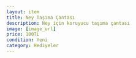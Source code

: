```yaml
---
layout: item
title: Ney Taşıma Çantası
description: Ney için koruyucu taşıma çantası
image: [image_url]
price: 100TL
condition: Yeni
category: Hediyeler
---
```

